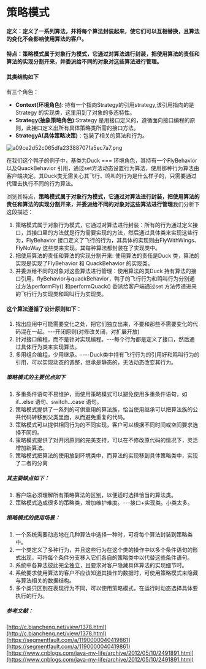 # 策略模式
#### 定义：定义了一系列算法，并将每个算法封装起来，使它们可以互相替换，且算法的变化不会影响使用算法的客户。
#### 特点：策略模式属于对象行为模式，它通过对算法进行封装，把使用算法的责任和算法的实现分割开来，并委派给不同的对象对这些算法进行管理。

#### 其类结构如下


有三个角色：

* **Context(环境角色)**: 持有一个指向Strategy的引用strategy,该引用指向的是Strategy 的实现类，这里用到了对象的多态特性。
* **Strategy(抽象策略角色)**:Strategy 是用接口定义的，遵循面向接口编程的原则，此接口定义出所有具体策略类所需的接口方法。
* **StrategyA(具体策略决策)**：包装了相关的算法和行为。


![a09ce2d52c065dfa23388707fa5ec7a7.png](evernotecid://C2D45681-3940-498B-AAD6-F756F3B1B5E7/appyinxiangcom/39582949/ENResource/p62)

在我们这个鸭子的例子中，基类为Duck === 环境角色，其持有一个FlyBehavior以及QuackBehavior 引用，通过set方法动态设置行为算法，使用那种行为算法由客户端决定。其Duck类无需关心其飞行、鸣叫的行为是什么样子的，只需要通过代理去执行不同的行为算法。

浏览其特点，**策略模式属于对象行为模式，它通过对算法进行封装，把使用算法的责任和算法的实现分割开来，并委派给不同的对象对这些算法进行管理**我们分析下这段描述：
1. 策略模式属于对象行为模式，它通过对算法进行封装：所有的行为通过定义接口，其接口里的方法就是行为需要实现的方法，然后通过具体类来实现这些行为，FlyBehavior 接口定义了飞行的行为，其具体的实现则由FlyWithWings、FlyNoWay 这些类来实现。其每种算法都封装在了实现类中。
3. 把使用算法的责任和算法的实现分割开来: 使用算法的责任是Duck 类，算法的实现是实现了FlyBehavior 和 QuackBehavior 的实现类。
4. 并委派给不同的对象对这些算法进行管理：使用算法的类Duck 持有算法的接口引用，flyBehavior与quackBehavior，鸭子的飞行行为和鸣叫行为分别通过方法performFly() 和performQuack() 委派给客户端通过set 方法传递进来的飞行行为实现类和鸣叫行为实现类。

#### 这个算法遵循了设计原则如下：
1. 找出应用中可能需要变化之处，把它们独立出来，不要和那些不需要变化的代码混在一起。---开闭原则(对修改关闭，对扩展开放)
2. 针对接口编程，而不是针对实现编程。---每个行为都是定义了接口，然后通过具体行为类来实现算法。
3. 多用组合编程，少用继承。----Duck类中持有飞行行为的引用好和鸣叫行为的引用，可以实现动态的调整，继承是静态的，无法动态改变其行为。

##### 策略模式的主要优点如下

1. 多重条件语句不易维护，而使用策略模式可以避免使用多重条件语句，如 if...else 语句、switch...case 语句。
2. 策略模式提供了一系列的可供重用的算法族，恰当使用继承可以把算法族的公共代码转移到父类里面，从而避免重复的代码。
3. 策略模式可以提供相同行为的不同实现，客户可以根据不同时间或空间要求选择不同的。
4. 策略模式提供了对开闭原则的完美支持，可以在不修改原代码的情况下，灵活增加新算法。
5. 策略模式把算法的使用放到环境类中，而算法的实现移到具体策略类中，实现了二者的分离

##### 其主要缺点如下：
1. 客户端必须理解所有策略算法的区别，以便适时选择恰当的算法类。
2. 策略模式造成很多的策略类，增加维护难度。---接口+实现类。小类太多。

##### 策略模式的使用场景：
1. 一个系统需要动态地在几种算法中选择一种时，可将每个算法封装到策略类中。
2. 一个类定义了多种行为，并且这些行为在这个类的操作中以多个条件语句的形式出现，可将每个条件分支移入它们各自的策略类中以代替这些条件语句。
3. 系统中各算法彼此完全独立，且要求对客户隐藏具体算法的实现细节时。
4. 系统要求使用算法的客户不应该知道其操作的数据时，可使用策略模式来隐藏与算法相关的数据结构。
5. 多个类只区别在表现行为不同，可以使用策略模式，在运行时动态选择具体要执行的行为。



##### 参考文献：
[http://c.biancheng.net/view/1378.html](http://c.biancheng.net/view/1378.html)
[https://segmentfault.com/a/1190000040419861](https://segmentfault.com/a/1190000040419861)
[https://www.cnblogs.com/java-my-life/archive/2012/05/10/2491891.html](https://www.cnblogs.com/java-my-life/archive/2012/05/10/2491891.html)